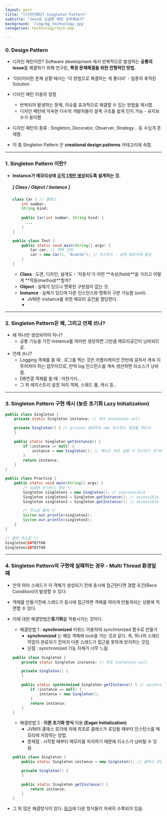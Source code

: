 ```yaml
---
layout: post
title: "[디자인패턴] Singleton Pattern"
subtitle: "Java로 싱글톤 패턴 공부해보기"
background: '/img/bg_technology.jpg'
categories: technology/tech-oop

---
```


### 0. Design Pattern

- 디자인 패턴이란? Software development 에서 반복적으로 발생하는 **공통의 issue**를 해결하기 위해 연구된, **특정 문제해결을 위한 전형적인 방법.**

- '이러이러한 문제 상황'에서는 '이 방법으로 해결하는 게 좋더라' - 일종의 축적된 Solution.

- 디자인 패턴 이용의 장점

  - 반복되어 발생하는 문제, 이슈를 효과적으로 해결할 수 있는 방법을 제시함.
  - 디자인 패턴에 익숙한 다수의 개발자들이 설계 구조를 쉽게 인지 가능 - 유지보수가 용이함

- 디자인 패턴의 종류 : Singleton, Decorator, Observer, Strategy... 등 수십개 존재함.

- 이 중 Singleton Pattern 은 **creational design patterns** 카테고리에 속함.

  

---

### 1. Singleton Pattern 이란?

- **Instance가 메모리상에 <u>오직 1개만 생성</u>되도록 설계하는 것.**

  ##### [ Class / Object / Instance ] 

  ```java
  class Car { // 클래스
      int number;
      String kind;
      
      public Car(int number, String kind) {
  		...
      }
  }
  
  public class Test {
      public static void main(String[] args) {
          Car car; // 객체 선언
          car = new Car(1, "Avante"); // 인스턴스 - 실제 메모리에 할당
      }
  }
  ```

  - **Class** : 도면, 디자인, 설계도 - '자동차'가 어떤 **속성(field)**을 가지고 어떻게 **작동(method)**할까?
  - **Object** : 실체가 있으나 명확한 구분점이 없는 것.
  - **Instance** : 실체가 있으며 다른 인스턴스와 명확히 구분 가능함 (unit).
    - JVM은 instance를 위한 메모리 공간을 할당한다.
    - 

---

### 2. Singleton Pattern은 왜, 그리고 언제 쓰나?

- 왜 하나만 생성되어야 하나?
  - 공통 기능을 가진 instance를 여러번 생성하면 그만큼 메모리공간이 낭비되므로.
- 언제 쓰나?
  - Logging 객체를 쓸 때 : 로그를 찍는 것은 어플리케이션 전반에 걸쳐서 계속 이루어져야 하는 업무이므로, 만약 log 인스턴스를 계속 생산하면 리소스가 낭비됨.
  - DB연결 객체를 쓸 때 : 마찬가지...
  - 그 외 레지스트리 설정 처리 객체, 스레드 풀, 캐시 등..



---

### 3. Singleton Pattern 구현 예시 (늦은 초기화 Lazy Initialization)

```java
public class Singleton {
    private static Singleton instance; // 최초 instance는 null

    private Singleton() { // private 생성자로 new 인스턴스 생성을 막는다
    }

    public static Singleton getInstance() {
        if (instance == null) {
            instance = new Singleton(); // 메소드 최초 실행 시 인스턴스 초기화
        }
        return instance;
    }
}

public class Practice {
    public static void main(String[] args) {
        /* 싱글톤 인스턴스 생성 */
        Singleton singleton1 = new Singleton(); // inaccessible
        Singleton singleton2 = Singleton.getInstance(); // accessible
        Singleton singleton3 = Singleton.getInstance(); // accessible

        /* 주소값 출력 */
        System.out.println(singleton2);
        System.out.println(singleton3);
    }
}

/* 출력 주소값 */
Singleton@10f87f48
Singleton@10f87f48

```



---

### 4. Singleton Pattern의 구현에 실패하는 경우 - Multi Thread 환경일 때

- 만약 여러 스레드가 이 객체가 생성되기 전에 동시에 접근한다면 경합 조건(Race Condition)이 발생할 수 있다.

- 객체를 만들기전에 스레드가 동시에 접근하면 객체를 여러개 만들게되는 상황에 직면할 수 있다.

- 이에 대한 해결방법은**동기화**를 적용시키는 것이다.
  - 해결방법 1 : **synchronized** 키워드 이용하여 synchronized 함수로 만들기
    - **synchronized** 는 해당 객체에 lock을 거는 것과 같다. 즉, 하나의 스레드 작업이 완료되기 전까지 다른 스레드가 접근을 못하게 방지하는 것임.
    - 단점 : synchronized 기능 자체가 너무 느림.

  ```java
  public class Singleton {
      private static Singleton instance; // 최초 instance는 null
  
      private Singleton() {
      }
  
      public static synchronized Singleton getInstance() { // synchronized
          if (instance == null) {
              instance = new Singleton();
          }
          return instance;
      }
  }
  ```

  - 해결방법 2 : **이른 초기화 방식** 이용 **(Eager Initialization)**
    - JVM의 클래스 로더에 의헤 최초로 클래스가 로딩될 때부터 인스턴스를 메모리에 저장하는 방법.
    - 문제점 : 시작할 때부터 메모리를 차지하기 때문에 리소스가 낭비될 수 있음.

  ```java
  public class Singleton {
      public static Singleton instance = new Singleton(); // 클래스 로딩 시점에서 인스턴스 생성
  
      private Singleton() {
      }
  
      public static Singleton getInstance() {
          return instance;
      }
  }
  ```



- 그 외 많은 해결방식이 있다. [링크]( http://wiki.hash.kr/index.php/%EC%8B%B1%EA%B8%80%ED%86%A4%ED%8C%A8%ED%84%B4#.EC.9D.B4.EB.A5.B8_.EC.B4.88.EA.B8.B0.ED.99.94_.EB.B0.A9.EC.8B.9D)에 다른 방식들이 자세히 수록되어 있음.




